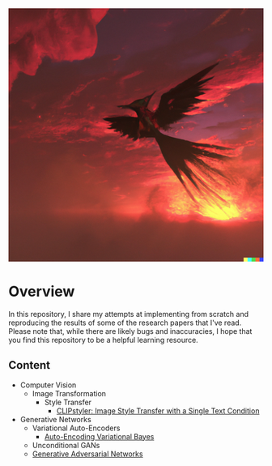 <img src="https://github.com/gonzrubio/ML_Papers/blob/main/DALLE_A_%203D_render_of_a_phoenix_like_humming_bird_flying_over_an_epic_sunset.png" alt="banner" width="100%" height="500">

# Overview

In this repository, I share my attempts at implementing from scratch and reproducing the results of some of the research papers that I've read. Please note that, while there are likely bugs and inaccuracies, I hope that you find this repository to be a helpful learning resource.

## Content

* Computer Vision
  * Image Transformation
    * Style Transfer
      * [CLIPstyler: Image Style Transfer with a Single Text Condition](https://github.com/gonzrubio/ML_Papers/tree/main/Computer_Vision/Image_Transformation/Style_Transfer/CLIPstyler_Kwon_%26_Ye_2022)
* Generative Networks
  * Variational Auto-Encoders
    * [Auto-Encoding Variational Bayes](https://github.com/gonzrubio/ML_Papers/tree/main/Generative_Networks/Variational_Auto-Encoders/AEVB_Kingma_%26_Welling_2013)
   *  Unconditional GANs
    * [Generative Adversarial Networks](https://github.com/gonzrubio/ML_Papers/tree/main/Generative_Networks/GANs/GANs_Goodfellow_et_al_2014)
